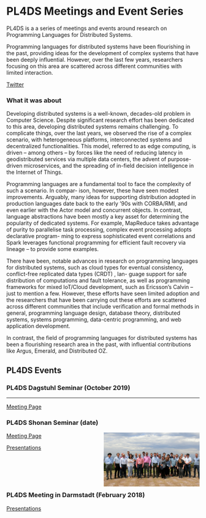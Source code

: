 # PL4DS Meetings and Event Series

PL4DS is a a series of meetings and events around research on Programming Languages for Distributed Systems.

Programming languages for distributed systems have been flourishing in the past, providing ideas for the development of complex systems that have been deeply influential. However, over the last few years, researchers focusing on this area are scattered across different communities with limited interaction.

[Twitter](https://twitter.com/search?q=%23pl4ds&src=typed_query)


### What it was about

Developing distributed systems is a well-known, decades-old problem in Computer Science. Despite significant research effort has been dedicated to this area, developing distributed systems remains challenging. To complicate things, over the last years, we observed the rise of a complex scenario, with heterogeneous platforms, interconnected systems and decentralized functionalities. This model, referred to as edge computing, is driven – among others – by forces like the need of reducing latency in geodistributed services via multiple data centers, the advent of purpose- driven microservices, and the spreading of in-field decision intelligence in the Internet of Things.

Programming languages are a fundamental tool to face the complexity of such a scenario. In compar- ison, however, these have seen modest improvements. Arguably, many ideas for supporting distribution adopted in production languages date back to the early ’90s with CORBA/RMI, and even earlier with the Actor model and concurrent objects. In contrast, language abstractions have been mostly a key asset for determining the popularity of dedicated systems. For example, MapReduce takes advantage of purity to parallelise task processing, complex event processing adopts declarative program- ming to express sophisticated event correlations and Spark leverages functional programming for efficient fault recovery via lineage – to provide some examples.

There have been, notable advances in research on programming languages for distributed systems, such as cloud types for eventual consistency, conflict-free replicated data types (CRDT) , lan- guage support for safe distribution of computations and fault tolerance, as well as programming frameworks for mixed IoT/Cloud development, such as Ericsson’s Calvin – just to mention a few. However, these efforts have seen limited adoption and the researchers that have been carrying out these efforts are scattered across different communities that include verification and formal methods in general, programming language design, database theory, distributed systems, systems programming, data-centric programming, and web application development.

In contrast, the field of programming languages for distributed systems has been a flourishing research area in the past, with influential contributions like Argus, Emerald, and Distributed OZ.

## PL4DS Events

### PL4DS Dagstuhl Seminar (October 2019)
---

[Meeting Page](https://www.dagstuhl.de/en/program/calendar/semhp/?semnr=19442)

### PL4DS Shonan Seminar (date)

<img src="/assets/images/group_photo.jpg" alt="shonan_photo" width="250" align="right"/>

[Meeting Page](https://shonan.nii.ac.jp/seminars/149/)

[Presentations](https://github.com/pl4ds/Shonan-2019/blob/master/Pages/shonan.md)

<br/>
<br/>
<br/>
<br/>

### PL4DS Meeting in Darmstadt (February 2018)

[Presentations](https://github.com/pl4ds/Darmstadt-2018/blob/master/pages/darmstadt.md)
